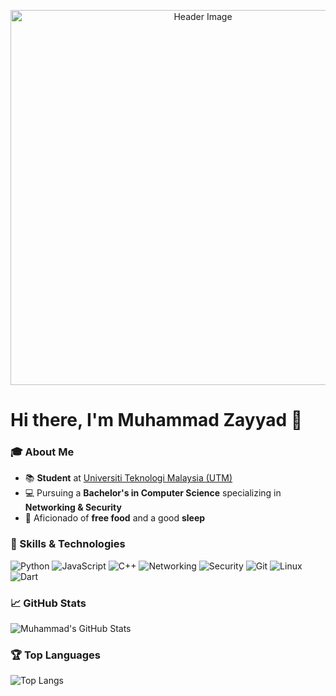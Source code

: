 <p align="center">
  <img src="https://i.pinimg.com/originals/c1/fc/9d/c1fc9d7f6ae08d56f2b84e81799790a5.gif" alt="Header Image" width="600"/>
</p>

# Hi there, I'm Muhammad Zayyad 👋

### 🎓 About Me
- 📚 **Student** at [Universiti Teknologi Malaysia (UTM)](https://www.utm.my/)
- 💻 Pursuing a **Bachelor's in Computer Science** specializing in **Networking & Security**
- 🍕 Aficionado of **free food** and a good **sleep**

### 🔧 Skills & Technologies
![Python](https://img.shields.io/badge/Python-3776AB?style=flat&logo=python&logoColor=white)
![JavaScript](https://img.shields.io/badge/JavaScript-F7DF1E?style=flat&logo=javascript&logoColor=black)
![C++](https://img.shields.io/badge/C++-00599C?style=flat&logo=c%2B%2B&logoColor=white)
![Networking](https://img.shields.io/badge/Networking-FF5733?style=flat&logo=networking&logoColor=white)
![Security](https://img.shields.io/badge/Security-1F8A70?style=flat&logo=security&logoColor=white)
![Git](https://img.shields.io/badge/Git-F05032?style=flat&logo=git&logoColor=white)
![Linux](https://img.shields.io/badge/Linux-FCC624?style=flat&logo=linux&logoColor=black)
![Dart](https://img.shields.io/badge/Dart-0175C2?style=flat&logo=dart&logoColor=white")

### 📈 GitHub Stats
![Muhammad's GitHub Stats](https://github-readme-stats.vercel.app/api?username=Tez0ice&show_icons=true&theme=radical)

### 🏆 Top Languages
![Top Langs](https://github-readme-stats.vercel.app/api/top-langs/?username=Tez0ice&layout=compact&theme=radical)
